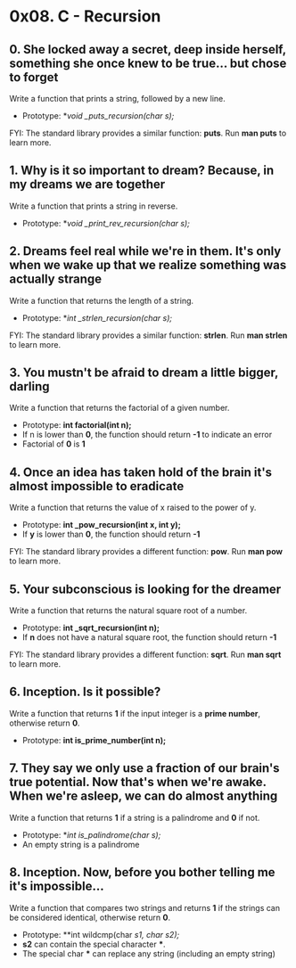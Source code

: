 # 0x08. C - Recursion


## 0. She locked away a secret, deep inside herself, something she once knew to be true... but chose to forget

Write a function that prints a string, followed by a new line.

- Prototype: **void _puts_recursion(char *s);**

FYI: The standard library provides a similar function: **puts**. Run **man puts** to learn more.


## 1. Why is it so important to dream? Because, in my dreams we are together

Write a function that prints a string in reverse.

- Prototype: **void _print_rev_recursion(char *s);**


## 2. Dreams feel real while we're in them. It's only when we wake up that we realize something was actually strange

Write a function that returns the length of a string.

- Prototype: **int _strlen_recursion(char *s);**

FYI: The standard library provides a similar function: **strlen**. Run **man strlen** to learn more.


## 3. You mustn't be afraid to dream a little bigger, darling

Write a function that returns the factorial of a given number.

- Prototype: **int factorial(int n);**
- If n is lower than **0**, the function should return **-1** to indicate an error
- Factorial of **0** is **1**


## 4. Once an idea has taken hold of the brain it's almost impossible to eradicate

Write a function that returns the value of x raised to the power of y.

- Prototype: **int _pow_recursion(int x, int y);**
- If **y** is lower than **0**, the function should return **-1**

FYI: The standard library provides a different function: **pow**. Run **man pow** to learn more.


## 5. Your subconscious is looking for the dreamer

Write a function that returns the natural square root of a number.

- Prototype: **int _sqrt_recursion(int n);**
- If **n** does not have a natural square root, the function should return **-1**

FYI: The standard library provides a different function: **sqrt**. Run **man sqrt** to learn more.


## 6. Inception. Is it possible?

Write a function that returns **1** if the input integer is a **prime number**, otherwise return **0**.

- Prototype: **int is_prime_number(int n);**


## 7. They say we only use a fraction of our brain's true potential. Now that's when we're awake. When we're asleep, we can do almost anything

Write a function that returns **1** if a string is a palindrome and **0** if not.

- Prototype: **int is_palindrome(char *s);**
- An empty string is a palindrome


## 8. Inception. Now, before you bother telling me it's impossible...

Write a function that compares two strings and returns **1** if the strings can be considered identical, otherwise return **0**.

- Prototype: **int wildcmp(char *s1, char *s2);**
- **s2** can contain the special character **\***.
- The special char **\*** can replace any string (including an empty string)

